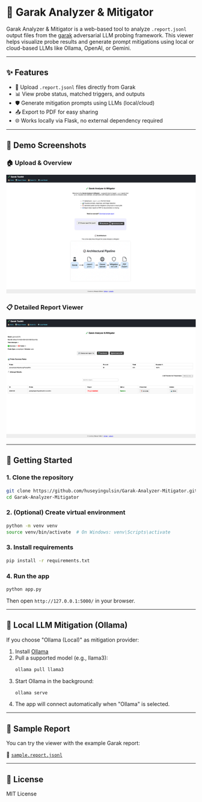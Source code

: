 # 🧪 Garak Analyzer & Mitigator

Garak Analyzer & Mitigator is a web-based tool to analyze `.report.jsonl` output files from the [garak](https://github.com/leondz/garak) adversarial LLM probing framework. This viewer helps visualize probe results and generate prompt mitigations using local or cloud-based LLMs like Ollama, OpenAI, or Gemini.

---

## ✨ Features

- 📂 Upload `.report.jsonl` files directly from Garak
- 📊 View probe status, matched triggers, and outputs
- 🛡️ Generate mitigation prompts using LLMs (local/cloud)
- 📤 Export to PDF for easy sharing
- 🌐 Works locally via Flask, no external dependency required

---

## 📸 Demo Screenshots

### 🏠 Upload & Overview
![index view](static/index.png)

### 📋 Detailed Report Viewer
![report viewer](static/reportviewer.png)

---

## 🚀 Getting Started

### 1. Clone the repository
```bash
git clone https://github.com/huseyingulsin/Garak-Analyzer-Mitigator.git
cd Garak-Analyzer-Mitigator
```

### 2. (Optional) Create virtual environment
```bash
python -m venv venv
source venv/bin/activate  # On Windows: venv\Scripts\activate
```

### 3. Install requirements
```bash
pip install -r requirements.txt
```

### 4. Run the app
```bash
python app.py
```

Then open `http://127.0.0.1:5000/` in your browser.

---

## 🧠 Local LLM Mitigation (Ollama)

If you choose "Ollama (Local)" as mitigation provider:

1. Install [Ollama](https://ollama.com/)
2. Pull a supported model (e.g., llama3):
   ```bash
   ollama pull llama3
   ```
3. Start Ollama in the background:
   ```bash
   ollama serve
   ```
4. The app will connect automatically when "Ollama" is selected.

---

## 📝 Sample Report

You can try the viewer with the example Garak report:

📄 [`sample.report.jsonl`](static/sample.report.jsonl)

---

## 🧾 License

MIT License
